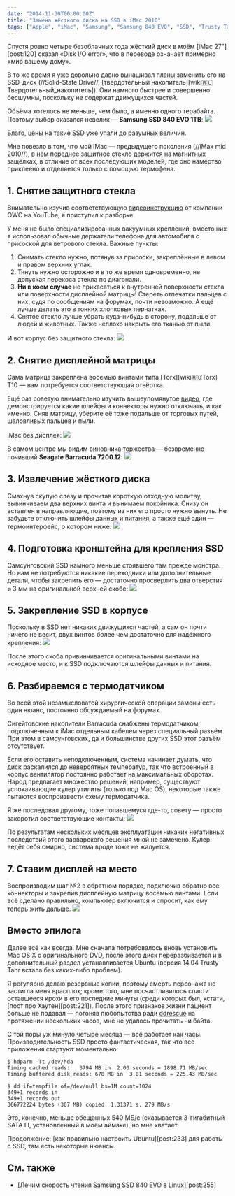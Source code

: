 ```yaml
---
date: "2014-11-30T00:00:00Z"
title: "Замена жёсткого диска на SSD в iMac 2010"
tags: ["Apple", "iMac", "Samsung", "Samsung 840 EVO", "SSD", "Trusty Tahr", "Ubuntu", "гаджеты", "гик-порно", "железо", "очумелые ручки", "ремонт", "сделай сам"]
---
```


Спустя ровно четыре безоблачных года жёсткий диск в моём [iMac 27"][post:120] сказал «Disk I/O error», что в переводе означает примерно «мир вашему дому».

В то же время я уже довольно давно вынашивал планы заменить его на SSD-диск (//Solid-State Drive//, [твердотельный накопитель][wiki:ru:Твердотельный_накопитель]). Они намного быстрее и совершенно бесшумны, поскольку не содержат движущихся частей.

<!--more-->

Объёма хотелось не меньше, чем было, а именно одного терабайта. Поэтому выбор оказался невелик — **Samsung SSD 840 EVO 1TB**:
![](img:3.bp.blogspot.com/-xltYgdRdnE8/VHtgOV2coLI/AAAAAAAAgP8/ZtsO1--34Jk/s1600/Samsung-840-EVO-SSD-1TB.picasaweb.jpg:a)

Благо, цены на такие SSD уже упали до разумных величин.

Мне повезло в том, что мой iMac — предыдущего поколения (//iMax mid 2010//), в нём переднее защитное стекло держится на магнитных защёлках, в отличие от всех последующих моделей, где оно намертво приклеено и отделяется только с помощью термофена.

## 1. Снятие защитного стекла

Внимательно изучив соответствующую [видеоинструкцию](http://www.youtube.com/watch?v=F8Li_bPDAow) от компании OWC на YouTube, я приступил к разборке.

У меня не было специализированных вакуумных креплений, вместо них я использовал обычные держатели телефона для автомобиля с присоской для ветрового стекла. Важные пункты:

1. Снимать стекло нужно, потянув за присоски, закреплённые в левом и правом верхних углах.
2. Тянуть нужно осторожно и в то же время одновременно, не допуская перекоса стекла по диагонали.
3. **Ни в коем случае** не прикасаться к внутренней поверхности стекла или поверхности дисплейной матрицы! Стереть отпечатки пальцев с них, судя по сообщениям на форумах, почти невозможно. А ещё лучше делать это в тонких хлопковых перчатках.
4. Снятое стекло лучше убрать куда-нибудь в сторону, подальше от людей и животных. Также неплохо накрыть его тканью от пыли.

И вот корпус без защитного стекла:
![](img:3.bp.blogspot.com/-OXsMRwMtzAs/VGENsu3yi-I/AAAAAAAAgDw/dhfFbYziOj4/s1600/dsc06333.picasaweb.jpg:a)

## 2. Снятие дисплейной матрицы

Сама матрица закреплена восемью винтами типа [Torx][wiki:ru:Torx] T10 — вам потребуется соответствующая отвёртка.

Ещё раз советую внимательно изучить вышеупомянутое [видео](http://www.youtube.com/watch?v=F8Li_bPDAow), где демонстрируется какие шлейфы и коннекторы нужно отключать, и как именно. Сняв матрицу, уберите её тоже подальше от торговых путей, шаловливых пальцев и пыли.

iMac без дисплея:
![](img:1.bp.blogspot.com/-HnSY5yBTljw/VGENll70rPI/AAAAAAAAgC4/QNtQTfil0s0/s1600/dsc06326.picasaweb.jpg:a)

В самом центре мы видим виновника торжества — безвременно почивший **Seagate Barracuda 7200.12**:
![](img:1.bp.blogspot.com/-3qXCAtH3Cao/VGENmpCF4QI/AAAAAAAAgDA/ZygBkpAZgeg/s1600/dsc06327.picasaweb.jpg:a)

## 3. Извлечение жёсткого диска

Смахнув скупую слезу и прочитав короткую отходную молитву, вывинчиваем два верхних винта и вынимаем покойника. Cнизу он вставлен в направляющие, поэтому из них его просто нужно вынуть. Не забудьте отключить шлейфы данных и питания, а также ещё один — термоинтерфейс, о котором ниже.
![](img:1.bp.blogspot.com/-SH9ikeve6JU/VGENnslmtPI/AAAAAAAAgDI/WnspvdcJHV0/s1600/dsc06328.picasaweb.jpg:a)

## 4. Подготовка кронштейна для крепления SSD

Самсунговский SSD намного меньше стоявшего там прежде монстра. Но нам не потребуются никакие переходники или дополнительные детали, чтобы закрепить его — достаточно просверлить два отверстия ⌀ 3 мм на оригинальной верхней скобе:
![](img:1.bp.blogspot.com/-YvAdYG32X1M/VGENoXEO7AI/AAAAAAAAgDQ/H9EmliWL9v4/s1600/dsc06329.picasaweb.jpg:a)

## 5. Закрепление SSD в корпусе

Поскольку в SSD нет никаких движущихся частей, а сам он почти ничего не весит, двух винтов более чем достаточно для надёжного крепления:
![](img:4.bp.blogspot.com/-J7YOrWyXYjg/VGENpVxqqII/AAAAAAAAgDY/FQyqFzloYUk/s1600/dsc06330.picasaweb.jpg:a)

После этого скоба привинчивается оригинальными винтами на исходное место, и к SSD подключаются шлейфы данных и питания.

## 6. Разбираемся с термодатчиком

Во всей этой незамысловатой хирургической операции замены есть один нюанс, постоянно обсуждаемый на форумах.

Сигейтовские накопители Barracuda снабжены термодатчиком, подключенным к iMac отдельным кабелем через специальный разъём. При этом в самсунговских, да и большинстве других SSD этот разъём отсутствует.

Если его оставить неподключенным, система начинает думать, что диск раскалился до невероятных температур, так что встроенный в корпус вентилятор постоянно работает на максимальных оборотах. Народ предлагает множество решений, например, существуют успокаивающие кулер утилиты (только под Mac OS), некоторые также пытаются воспроизвести схему термодатчика.

Я же последовал другому, тоже попавшемуся где-то, совету — просто закоротил соответствующие контакты:
![](img:1.bp.blogspot.com/-Aw8QhsE8c1A/VGENqq0ykpI/AAAAAAAAgDg/Vo26DGmSpn4/s1600/dsc06331.picasaweb.jpg:a)

По результатам нескольких месяцев эксплуатации никаких негативных последствий этого варварского решения мной не замечено. Кулер ведёт себя смирно, система вроде тоже не жалуется.

## 7. Ставим дисплей на место

Воспроизводим шаг №2 в обратном порядке, подключив обратно все коннекторы и закрепив дисплейную матрицу восемью винтами. Если всё сделано правильно, компьютер включится и спросит, как ему теперь жить дальше.
![](img:1.bp.blogspot.com/-L20OSRj1vrc/VGENrsYfMsI/AAAAAAAAgDo/v8s9gu63rTg/s1600/dsc06332.picasaweb.jpg:a)

## Вместо эпилога

Далее всё как всегда. Мне сначала потребовалось вновь установить Mac OS X с оригинального DVD, после этого диск переразбивается и в дополнительный раздел устанавливается Ubuntu (версия 14.04 Trusty Tahr встала без каких-либо проблем).

Я регулярно делаю резервные копии, поэтому смерть персонажа не застигла меня врасплох; кроме того, мне посчастливилось спасти оставшееся крохи в его последние минуты (среди которых был, кстати, [пост про Хаутен][post:221]). После этого признаков жизни пациент больше не подавал — погоняв любопытства ради [ddrescue](http://www.gnu.org/software/ddrescue/) на протяжении нескольких часов, мне не удалось прочитать ни байта.

С той поры уж минуло четыре месяца — всё работает как часы. Производительность SSD просто фантастическая, так что все приложения стартуют моментально:

~~~
$ hdparm -Tt /dev/hda
Timing cached reads:   3794 MB in  2.00 seconds = 1898.71 MB/sec
Timing buffered disk reads: 678 MB in  3.01 seconds = 225.43 MB/sec

$ dd if=tempfile of=/dev/null bs=1M count=1024
349+1 records in
349+1 records out
366772224 bytes (367 MB) copied, 1.31371 s, 279 MB/s
~~~

Это, конечно, меньше обещанных 540 МБ/с (сказывается 3-гигабитный SATA III, установленный в моём аймаке), но мне хватает.

Продолжение: [как правильно настроить Ubuntu][post:233] для работы с SSD, там есть некоторые нюансы.

## См. также

* [Лечим скорость чтения Samsung SSD 840 EVO в Linux][post:255]
